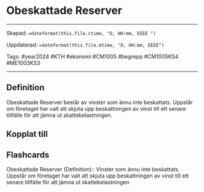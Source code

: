 # Obeskattade Reserver

---

Skapad: `=dateformat(this.file.ctime, "D, HH:mm, EEEE ")`

Uppdaterad: `=dateformat(this.file.mtime, "D, HH:mm, EEEE")`

Tags: #year2024 #KTH #ekonomi #CM1005 #begrepp #CM1005KS4 #ME1003KS3

---

## Definition

Obeskattade Reserver består av vinster som ännu inte beskattats. Uppstår om företaget har valt att skjuta upp beskattningen av vinst till ett senare tillfälle för att jämna ut skattebelastningen.

## Kopplat till

## Flashcards

Obeskattade Reserver (Definition):: Vinster som ännu inte beskattats. Uppstår om företaget har valt att skjuta upp beskattningen av vinst till ett senare tillfälle för att jämna ut skattebelastningen
<!--SR:!2024-03-10,5,232!2024-03-18,13,290-->
